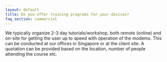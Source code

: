 ```yaml
---
layout: default
title: Do you offer training programs for your devices?
faq_section: commercial
---
```


We typically organize 2-3 day tutorials/workshop, both remote (online) and on-site for getting the user up to speed with operation of the modems. This can be conducted at our offices in Singapore or at the client site. A quotation can be provided based on the location, number of people attending the course etc.